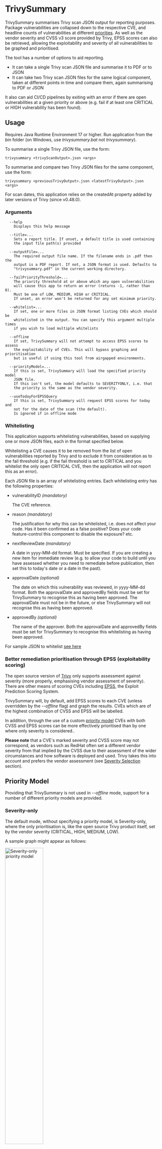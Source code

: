 # TrivySummary

TrivySummary summarises Trivy scan JSON output for reporting purposes. Package vulnerabilities are collapsed down to the respective CVE, and headline counts of vulnerabilities at different [priorities](#priority-model).
As well as the vendor severity and CVSS v3 score provided by Trivy, EPSS scores can also be retrieved, allowing the exploitability and severity of all vulnerabilities to be graphed and prioritised.

The tool has a number of options to aid reporting.
* It can take a single Trivy scan JSON file and summarise it to PDF or to JSON
* It can take two Trivy scan JSON files for the same logical component, taken at different points in time and compare them, again summarising to PDF or JSON

It also can aid CI/CD pipelines by exiting with an error if there are open vulnerabilities at a given priority or above (e.g. fail if at least one CRITICAL or HIGH vulnerability has been found).

## Usage

Requires Java Runtime Environment 17 or higher. Run application from the _bin_ folder (on Windows, use _trivysummary.bat_ not _trivysummary_).

To summarise a single Trivy JSON file, use the form:

```
trivysummary <trivyScanOutput>.json <args>
```

To summarise and compare two Trivy JSON files for the same component, use the form:

```
trivysummary <previousTrivyOutput>.json <latestTrivyOutput>.json <args>
```

For scan dates, this application relies on the createdAt property added by
later versions of Trivy (since v0.48.0).

### Arguments

```
  --help
    Displays this help message

  --title=...
    Sets a report title. If unset, a default title is used containing
    the input file path(s) provided

  --outputFile=...
    The required output file name. If the filename ends in .pdf then the
    output is a PDF report. If not, a JSON format is used. Defaults to
    "trivysummary.pdf" in the current working directory.

  --failPriorityThreshold=...
    The priority threshold at or above which any open vulnerabilities
    will cause this app to return an error (returns -1, rather than 0).
    Must be one of LOW, MEDIUM, HIGH or CRITICAL.
    If unset, an error won't be returned for any set minimum priority.

  --whitelist=...
    If set, one or more files in JSON format listing CVEs which should be
    whitelisted in the output. You can specify this argument multiple times
    if you wish to load multiple whitelists

  --offline
    If set, TrivySummary will not attempt to access EPSS scores to assess
    the exploitability of CVEs. This will bypass graphing and prioritisation
    but is useful if using this tool from airgapped environments.

  --priorityModel=...
    If this is set, TrivySummary will load the specified priority model
    JSON file.
    If this isn't set, the model defaults to SEVERITYONLY, i.e. that
    the priority is the same as the vendor severity.

  --useTodayForEPSSQuery
    If this is set, TrivySummary will request EPSS scores for today and
    not for the date of the scan (the default).
    Is ignored if in offline mode
```

### Whitelisting

This application supports whitelisting vulnerabilities, based on supplying one or more JSON files, each
in the format specified below.

Whitelisting a CVE causes it to be removed from the list of open vulnerabilities reported by Trivy and 
to exclude it from consideration as to the fail threshold (e.g. if the fail threshold is set to CRITICAL
and you whitelist the only open CRITICAL CVE, then the application will not report this as an error).

Each JSON file is an array of whitelisting entries. Each whitelisting entry has the following properties:

* vulnerabilityID _(mandatory)_
  
  The CVE reference.

* reason _(mandatory)_
 
  The justification for why this can be whitelisted, i.e. does not affect your code. Has it been confirmed
  as a false positive? Does your code feature-control this component to disable the exposure? etc.

* nextReviewDate _(mandatory)_

  A date in yyyy-MM-dd format. Must be specified. If you are creating a new item for immediate review
  (e.g. to allow your code to build until you have assessed whether you need to remediate before
  publication, then set this to today's date or a date in the past).

* approvalDate _(optional)_

  The date on which this vulnerability was reviewed, in yyyy-MM-dd format. Both the approvalDate and
  approvedBy fields must be set for TrivySummary to recognise this as having been approved. The
  approvalDate must not be in the future, or else TrivySummary will not recognise this as having been
  approved.

* approvedBy _(optional)_

  The name of the approver. Both the approvalDate and approvedBy fields must be set for TrivySummary
  to recognise this whitelisting as having been approved.

For sample JSON to whitelist [see here](src/test/resources/sampleWhitelist1.json)

### <a id="epss"/>Better remediation prioritisation through EPSS (exploitability scoring)

The open source version of [Trivy](https://github.com/aquasecurity/trivy) only supports assessment against
severity (more properly, emphasising vendor assessment of severity). There are other means of scoring CVEs
including [EPSS](https://www.first.org/epss/), the Exploit Prediction Scoring System.

TrivySummary will, by default, add EPSS scores to each CVE (unless overridden by the _--offline_ flag) and
graph the results. CVEs which are of the highest combination of CVSS and EPSS will be labelled.

In addition, through the use of a custom [priority model](#priority-model) CVEs with both CVSS and EPSS 
scores can be more effectively prioritised than by one where only severity is considered..

**Please note** that a CVE's marked severity and CVSS score may not correspond, as vendors such as RedHat
often set a different vendor severity from that implied by the CVSS due to their assessment of the wider 
circumstances and how software is deployed and used. Trivy takes this into account and prefers the vendor
assessment (see [Severity Selection](https://aquasecurity.github.io/trivy/dev/docs/scanner/vulnerability/)
section).

## <a id="priority-model"/>Priority Model

Providing that TrivySummary is not used in _--offline_ mode, support for a number of different priority
models are provided.

### Severity-only

The default mode, without specifying a priority model, is Severity-only, where the only prioritisation
is, like the open source Trivy product itself, set by the vendor severity (CRITICAL, HIGH, MEDIUM, LOW).

A sample graph might appear as follows:

<img src="media/PriorityMode-SeverityOnly.PNG" width="50%" alt="Severity-only priority model">

Whilst simple in concept, the downside is that it doesn't really assist developers in triaging and 
prioritising vulnerabilities as each vendor severity may, or may not, align with the expectations
of CVSS v3 scores, let alone factor in the exploitability of the vulnerability using EPSS scores.

### Rectangular

In this model type, CRITICAL, HIGH and MEDIUM priority CVEs may be identified by setting minimum CVSS
and EPSS threshold for each priority and TrivySummary sets a priority purely on the basis of whether 
each vulnerability is above each threshold. This makes each priority appear as a rectangle, as in
the following example:

<img src="media/PriorityMode-Rectangular.PNG" width="50%" alt="Rectangular priority model">

Note the colour grading now and the fact that this is a much clearer model. Also note the effective
triaging this allows of vulnerabilities (compare numbers of CRITICAL, HIGH and MEDIUM CVEs with the
Severity-only model above).

It's clear advantages are that it improves the signal-to-noise ratio of assessing vulnerabilities and
is a very easy model to describe to stakeholders.

It does, however, make the bottom left hand corner of each rectangle be a bit of a potential trap
for borderline cases for vulnerabilities, potentially making them appear higher priority than they
are. This can be mitigated by simply keeping thresholds to align with the standard model (where it
exists) for assigning a textual marker (e.g. CVSS scores 9.0 and above are CRITICAL) but this could
have the opposite effect in having a smaller window than is actually desired.

To solve for this, the elliptical priority model was developed, as follows.

### Elliptical

This priority model is very similar to the above rectangular model but where each set of priority
CVSS/EPSS threshold values describe the major and minor axes of an ellipse, and where the standard
equation of an ellipse describes the bounds of which priority a CVE belongs. This is best shown in 
the following example:

<img src="media/PriorityMode-Elliptical.PNG" width="50%" alt="Elliptical priority model">

This more accurately models the desire to address those vulnerabilities which are closest to 
CVSS=10.0 / EPSS=1.0 first. 

One big advantage of this model is that it promotes a more generous view of severity to be used,
setting a much lower CVSS threshold than a severity-only assumed model (e.g. CVSS scores 9.0 and
above are CRITICAL) would dictate but without adversely affecting the overall risk threshold.

As such, the author highly recommends the Elliptical priority model above use of the 
others but it is, of course, a choice for the user.

### Specifying a priority model

The default priority mode is Severity-only, as the others require setting some custom thresholds.
To override this behaviour, the _--priorityModel=..._ attribute is used to point to a JSON file
containing the priority model.

Example files for [Severity-only](src/test/resources/samplePriorityModelSeverityOnly.json),
[Rectangular](src/test/resources/samplePriorityModelRectangular.json) and
[Elliptical](src/test/resources/samplePriorityModelElliptical.json) models are provided.

Each JSON file is simple structure with the following fields as follows:

* type _(mandatory)_
  
  The priority model type. One of SEVERITYONLY, RECTANGULAR and ELLIPTICAL

* criticalPriorityThresholds _(optional)_
 
  Only has meaning in RECTANGULAR and ELLIPTICAL models. A complex type with two attributes:

  * minimumCVSS _(mandatory)_
  * minimumEPSS _(mandatory)_
    
    The CVSS and EPSS scores which the CVE is tested against. If the CVE has scores that are both
    &gt;= their respective minimum thresholds configured here, then the CVE can be considered to be
    at this priority

* highPriorityThresholds _(optional)_
 
  Only has meaning in RECTANGULAR and ELLIPTICAL models. A complex type with the same two attributes
  as criticalPriorityThresholds.

* mediumPriorityThresholds _(optional)_
 
  Only has meaning in RECTANGULAR and ELLIPTICAL models. A complex type with the same two attributes
  as criticalPriorityThresholds.

Note that CVEs are assessed in the order CRITICAL, then HIGH, then MEDIUM to see if they meet the thresholds.
It is possible to omit thresholds (e.g. just to have CRITICAL and HIGH) but, of course, there is no logic in
omitting all the priority thresholds. CVEs that do not meet the thresholds for any of the above are 
categorised as LOW priority.